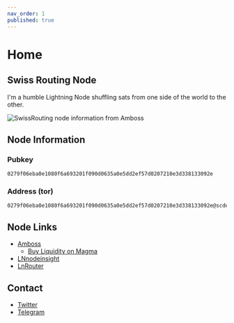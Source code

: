 ```yaml
---
nav_order: 1
published: true
---
```

# Home

## Swiss Routing Node

I'm a humble Lightning Node shuffling sats from one side of the world to the other.

![SwissRouting node information from Amboss](https://opengraph.amboss.space/node/0279f06eba0e1080f6a693201f090d0635a0e5dd2ef57d0207210e3d338133092e)

## Node Information

### Pubkey

    0279f06eba0e1080f6a693201f090d0635a0e5dd2ef57d0207210e3d338133092e

### Address (tor)

    0279f06eba0e1080f6a693201f090d0635a0e5dd2ef57d0207210e3d338133092e@scdesnle7un7ns3m4doocbfg6u6ovo4etbp4bb2vha3xju4hxp3ehcqd.onion:9736

## Node Links

- [Amboss](https://amboss.space/node/0279f06eba0e1080f6a693201f090d0635a0e5dd2ef57d0207210e3d338133092e)
    - [Buy Liquidity on Magma](https://amboss.space/magma/offer/76092146-bc8b-4e9b-bb7f-96c07a66bde7)
- [LNnodeinsight](https://lnnodeinsight.com/?/0279f06eba0e1080f6a693201f090d0635a0e5dd2ef57d0207210e3d338133092e)
- [LnRouter](https://lnrouter.app/node/0279f06eba0e1080f6a693201f090d0635a0e5dd2ef57d0207210e3d338133092e)

## Contact

- [Twitter](https://twitter.com/SwissRouting)
- [Telegram](https://t.me/SwissRouting)
